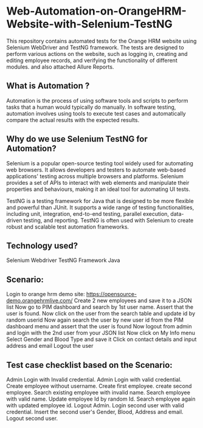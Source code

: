 # Web-Automation-on-OrangeHRM-Website-with-Selenium-TestNG
This repository contains automated tests for the Orange HRM website using Selenium WebDriver and TestNG framework. The tests are designed to perform various actions on the website, such as logging in, creating and editing employee records, and verifying the functionality of different modules. and also attached Allure Reports.

## What is Automation ?
Automation is the process of using software tools and scripts to perform tasks that a human would typically do manually. In software testing, automation involves using tools to execute test cases and automatically compare the actual results with the expected results.

## Why do we use Selenium TestNG for Automation?
Selenium is a popular open-source testing tool widely used for automating web browsers. It allows developers and testers to automate web-based applications' testing across multiple browsers and platforms. Selenium provides a set of APIs to interact with web elements and manipulate their properties and behaviours, making it an ideal tool for automating UI tests.

TestNG is a testing framework for Java that is designed to be more flexible and powerful than JUnit. It supports a wide range of testing functionalities, including unit, integration, end-to-end testing, parallel execution, data-driven testing, and reporting. TestNG is often used with Selenium to create robust and scalable test automation frameworks.

## Technology used?
Selenium Webdriver
TestNG Framework
Java

## Scenario:
Login to orange hrm demo site: https://opensource-demo.orangehrmlive.com/
Create 2 new employees and save it to a JSON list
Now go to PIM dashboard and search by 1st user name. Assert that the user is found.
Now click on the user from the search table and update id by random userid
Now again search the user by new user id from the PIM dashboard menu and assert that the user is found
Now logout from admin and login with the 2nd user from your JSON list
Now click on My Info menu
Select Gender and Blood Type and save it
Click on contact details and input address and email
Logout the user

## Test case checklist based on the Scenario:
Admin Login with Invalid credential.
Admin Login with valid credential.
Create employee without username.
Create first employee.
create second employee.
Search existing employee with invalid name.
Search employee with valid name.
Update employee Id by random Id.
Search employee again with updated employee id.
Logout Admin.
Login second user with valid credential.
Insert the second user's Gender, Blood, Address and email.
Logout second user.




